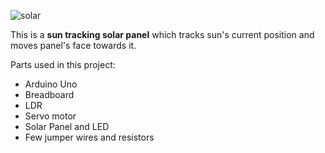 ![solar](https://user-images.githubusercontent.com/106465753/233475231-044997f4-dad6-49cf-98e5-b03a3f0aeb9a.gif)

This is a **sun tracking solar panel** which tracks sun's current position and moves panel's face towards it.  
  
Parts used in this project:
- Arduino Uno
- Breadboard
- LDR
- Servo motor
- Solar Panel and LED
- Few jumper wires and resistors
